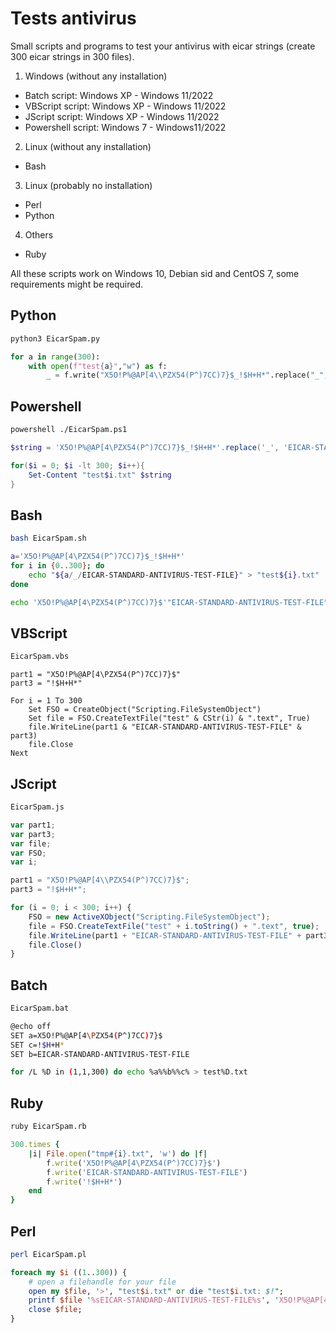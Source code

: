 # Tests antivirus

Small scripts and programs to test your antivirus with eicar strings (create 300 eicar strings in 300 files).

1) Windows (without any installation)
 - Batch script: Windows XP - Windows 11/2022
 - VBScript script: Windows XP - Windows 11/2022
 - JScript script: Windows XP - Windows 11/2022
 - Powershell script: Windows 7 - Windows11/2022
2) Linux (without any installation)
 - Bash
3) Linux (probably no installation)
 - Perl
 - Python
4) Others
 - Ruby

All these scripts work on Windows 10, Debian sid and CentOS 7, some requirements might be required.

## Python

```bash
python3 EicarSpam.py
```

```python
for a in range(300):
    with open(f"test{a}","w") as f:
        _ = f.write("X5O!P%@AP[4\\PZX54(P^)7CC)7}$_!$H+H*".replace("_", "EICAR-STANDARD-ANTIVIRUS-TEST-FILE"))
```

## Powershell

```bash
powershell ./EicarSpam.ps1
```

```powershell
$string = 'X5O!P%@AP[4\PZX54(P^)7CC)7}$_!$H+H*'.replace('_', 'EICAR-STANDARD-ANTIVIRUS-TEST-FILE')

for($i = 0; $i -lt 300; $i++){
	Set-Content "test$i.txt" $string
}
```

## Bash

```bash
bash EicarSpam.sh
```

```bash
a='X5O!P%@AP[4\PZX54(P^)7CC)7}$_!$H+H*'
for i in {0..300}; do
	echo "${a/_/EICAR-STANDARD-ANTIVIRUS-TEST-FILE}" > "test${i}.txt"
done
```

```bash
echo 'X5O!P%@AP[4\PZX54(P^)7CC)7}$'"EICAR-STANDARD-ANTIVIRUS-TEST-FILE"'!$H+H*' > "test.txt"
```

## VBScript

```bash
EicarSpam.vbs
```

```vbscript
part1 = "X5O!P%@AP[4\PZX54(P^)7CC)7}$"
part3 = "!$H+H*"

For i = 1 To 300
    Set FSO = CreateObject("Scripting.FileSystemObject")
    Set file = FSO.CreateTextFile("test" & CStr(i) & ".text", True)
    file.WriteLine(part1 & "EICAR-STANDARD-ANTIVIRUS-TEST-FILE" & part3)
    file.Close
Next
```

## JScript

```bash
EicarSpam.js
```

```js
var part1;
var part3;
var file;
var FSO;
var i;

part1 = "X5O!P%@AP[4\\PZX54(P^)7CC)7}$";
part3 = "!$H+H*";

for (i = 0; i < 300; i++) {
    FSO = new ActiveXObject("Scripting.FileSystemObject");
    file = FSO.CreateTextFile("test" + i.toString() + ".text", true);
    file.WriteLine(part1 + "EICAR-STANDARD-ANTIVIRUS-TEST-FILE" + part3);
    file.Close()
}
```

## Batch

```bash
EicarSpam.bat
```

```bash
@echo off
SET a=X5O!P%@AP[4\PZX54(P^)7CC)7}$
SET c=!$H+H*
SET b=EICAR-STANDARD-ANTIVIRUS-TEST-FILE

for /L %D in (1,1,300) do echo %a%%b%%c% > test%D.txt
```

## Ruby

```bash
ruby EicarSpam.rb
```

```rb
300.times {
	|i| File.open("tmp#{i}.txt", 'w') do |f|
		f.write('X5O!P%@AP[4\PZX54(P^)7CC)7}$')
		f.write('EICAR-STANDARD-ANTIVIRUS-TEST-FILE')
		f.write('!$H+H*')
	end
}
```

## Perl

```bash
perl EicarSpam.pl
```

```perl
foreach my $i ((1..300)) {
	# open a filehandle for your file
	open my $file, '>', "test$i.txt" or die "test$i.txt: $!";
	printf $file '%sEICAR-STANDARD-ANTIVIRUS-TEST-FILE%s', 'X5O!P%@AP[4\PZX54(P^)7CC)7}$', '!$H+H*';
	close $file;
}
```
